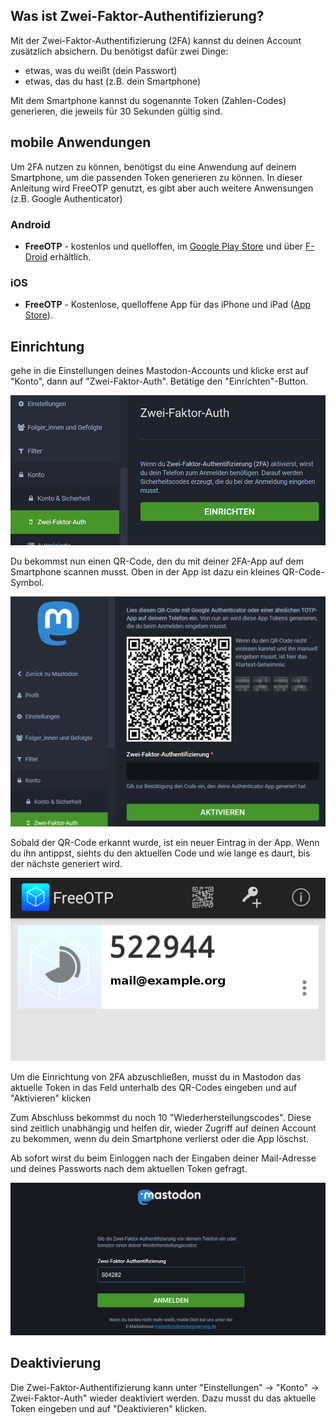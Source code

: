 ## Was ist Zwei-Faktor-Authentifizierung?

Mit der Zwei-Faktor-Authentifizierung (2FA) kannst du deinen Account zusätzlich absichern. Du benötigst dafür zwei Dinge: 
* etwas, was du weißt (dein Passwort)
* etwas, das du hast (z.B. dein Smartphone)

Mit dem Smartphone kannst du sogenannte Token (Zahlen-Codes) generieren, die jeweils für 30 Sekunden gültig sind.

## mobile Anwendungen

Um 2FA nutzen zu können, benötigst du eine Anwendung auf deinem Smartphone, um die passenden Token generieren zu können. In dieser Anleitung wird FreeOTP genutzt, es gibt aber auch weitere Anwensungen (z.B. Google Authenticator)

### Android

- **FreeOTP** - kostenlos und quelloffen, im [Google Play Store](https://play.google.com/store/apps/details?id=org.fedorahosted.freeotp&hl=de) und über [F-Droid](https://f-droid.org/en/packages/org.fedorahosted.freeotp/) erhältlich.

### iOS

- **FreeOTP** - Kostenlose, quelloffene App für das iPhone und iPad ([App Store](https://apps.apple.com/us/app/freeotp-authenticator/id872559395)).

## Einrichtung

gehe in die Einstellungen deines Mastodon-Accounts und klicke erst auf "Konto", dann auf "Zwei-Faktor-Auth". Betätige den "Einrichten"-Button.

![erster Bildschirm zur Einrichtung von 2FA](img/2fa-einrichten.png)

Du bekommst nun einen QR-Code, den du mit deiner 2FA-App auf dem Smartphone scannen musst. Oben in der App ist dazu ein kleines QR-Code-Symbol.

![QR-Code zur Einrichtung von 2FA](img/2fa-qr-code.png)

Sobald der QR-Code erkannt wurde, ist ein neuer Eintrag in der App. Wenn du ihn antippst, siehts du den aktuellen Code und wie lange es daurt, bis der nächste generiert wird.

![Screenshot FreeOTP](img/2fa-freeOTP.png)

Um die Einrichtung von 2FA abzuschließen, musst du in Mastodon das aktuelle Token in das Feld unterhalb des QR-Codes eingeben und auf "Aktivieren" klicken

Zum Abschluss bekommst du noch 10 "Wiederherstellungscodes". Diese sind zeitlich unabhängig und helfen dir, wieder Zugriff auf deinen Account zu bekommen, wenn du dein Smartphone verlierst oder die App löschst.

Ab sofort wirst du beim Einloggen nach der Eingaben deiner Mail-Adresse und deines Passworts nach dem aktuellen Token gefragt.

![Screenshot Tokenabfrage](img/2fa-tokenabfrage.png)

## Deaktivierung

Die Zwei-Faktor-Authentifizierung kann unter "Einstellungen" -> "Konto" -> Zwei-Faktor-Auth" wieder deaktiviert werden. Dazu musst du das aktuelle Token eingeben und auf "Deaktivieren" klicken.
